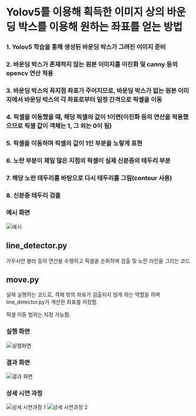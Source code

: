 # Yolov5를 이용해 획득한 이미지 상의 바운딩 박스를 이용해 원하는 좌표를 얻는 방법

### 1. Yolov5 학습을 통해 생성된 바운딩 박스가 그려진 이미지 준비
### 2. 바운딩 박스가 존재하지 않는 원본 이미지를 이진화 및 canny 등의 opencv 연산 적용
### 3. 바운딩 박스의 꼭지점 좌표가 주어지므로, 바운딩 박스가 없는 원본 이미지에서 바운딩 박스의 각 좌표로부터 일정 간격으로 픽셀을 이동
### 4. 픽셀을 이동했을 때, 해당 픽셀의 값이 1이면(이진화 등의 연산을 적용했으므로 픽셀 값이 객체는 1, 그 외는 0이 됨)
### 5. 픽셀을 이동하며 픽셀의 값이 1인 부분을 노랗게 표현
### 6. 노란 부분이 제일 많은 지점의 픽셀이 실제 신분증의 테두리 부분
### 7. 해당 노란 테두리를 바탕으로 다시 테두리를 그림(contour 사용)
### 8. 신분증 테두리 검출

### 예시 화면
![예시](https://github.com/hic9507/find-coordinates-with-yolov5-bounding-box/assets/65755028/6362a457-119d-43d0-8b38-cf7249565012)


## line_detector.py
가우시안 블러 등의 연산을 수행하고 픽셀을 순회하며 검출 및 노란 라인을 그리는 코드

## move.py
실제 실행하는 코드로, 객체 밖의 좌표가 검출되지 않게 하는 역할을 하며 line_detector.py가 계산한 좌표를 저장함.

픽셀 이동 범위는 지정 가능함.

### 실행 화면
![실행화면](https://github.com/hic9507/find-coordinates-with-yolov5-bounding-box/assets/65755028/e0581c47-3498-4eef-8647-f9af09293ab2)

### 결과 화면
![결과 화면](https://github.com/hic9507/find-coordinates-with-yolov5-bounding-box/assets/65755028/24132ca5-217c-40e7-af1d-521e77c28aac)

### 상세 시연 과정
![상세 시연과정 1](https://github.com/hic9507/find-coordinates-with-yolov5-bounding-box/assets/65755028/90a5ce6c-a426-4713-9ae1-2449b6e84201)
![상세 시연과정 2](https://github.com/hic9507/find-coordinates-with-yolov5-bounding-box/assets/65755028/ee06df29-d553-4f64-8b84-1bd378ab52d7)
